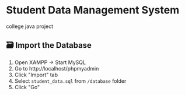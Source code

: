 # Student Data Management System
college java project

## 🗃️ Import the Database

1. Open XAMPP → Start MySQL
2. Go to http://localhost/phpmyadmin
3. Click "Import" tab
4. Select `student_data.sql` from `/database` folder
5. Click "Go"
